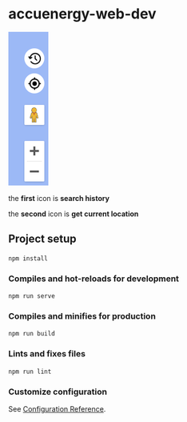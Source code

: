 # accuenergy-web-dev

![explain](/src/assets/example.png)

the **first** icon is **search history**

the **second** icon is **get current location**

## Project setup
```
npm install
```

### Compiles and hot-reloads for development
```
npm run serve
```

### Compiles and minifies for production
```
npm run build
```

### Lints and fixes files
```
npm run lint
```

### Customize configuration
See [Configuration Reference](https://cli.vuejs.org/config/).
